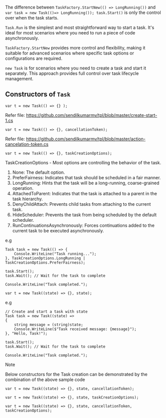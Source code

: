 The difference between `TaskFactory.StartNew(() => LongRunning())` and `var task = new Task(()=> LongRunning()); task.Start()` is only the control over when the task starts.

`Task.Run` is the simplest and most straightforward way to start a task. It's ideal for most scenarios where you need to run a piece of code asynchronously.

`TaskFactory.StartNew` provides more control and flexibility, making it suitable for advanced scenarios where specific task options or configurations are required.

`new Task` is for scenarios where you need to create a task and start it separately. This approach provides full control over task lifecycle management.

## Constructors of `Task`

`var t = new Task(() => {} );`

Refer file: https://github.com/sendilkumarmv/tpl/blob/master/create-start-1.cs

`var t = new Task(() => {}, cancellationToken);`

Refer file:  https://github.com/sendilkumarmv/tpl/blob/master/action-cancelation-token.cs

`var t = new Task(() => {}, taskCreationOptions);`

TaskCreationOptions  - Most options are controlling the behavior of the task.
  1. None: The default option.
  2. PreferFairness: Indicates that task should be scheduled in a fair manner.
  3. LongRunning: Hints that the task will be a long-running, coarse-grained operation.
  4. AttachedToParent: Indicates that the task is attached to a parent in the task hierarchy.
  5. DenyChildAttach: Prevents child tasks from attaching to the current task.
  6. HideScheduler: Prevents the task from being scheduled by the default scheduler.
  7. RunContinuationsAsynchronously: Forces continuations added to the current task to be executed asynchronously.

e.g
```
Task task = new Task(() => {
    Console.WriteLine("Task running...");
}, TaskCreationOptions.LongRunning | TaskCreationOptions.PreferFairness);

task.Start();
task.Wait(); // Wait for the task to complete

Console.WriteLine("Task completed.");
```


`var t = new Task((state) => {}, state);`

e.g
```
// Create and start a task with state
Task task = new Task((state) =>
{
    string message = (string)state;
    Console.WriteLine($"Task received message: {message}");
}, "Hello, Task!");

task.Start();
task.Wait(); // Wait for the task to complete

Console.WriteLine("Task completed.");
```

>[!NOTE]
>Below constructors for the Task creation can be demonstrated by the combination of the above sample code
 
`var t = new Task((state) => {}, state, cancellationToken);`

`var t = new Task((state) => {}, state, taskCreationOptions);`

`var t = new Task((state) => {}, state, cancellationToken, taskCreationOptions);`





